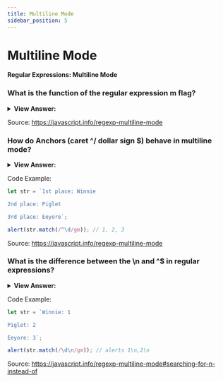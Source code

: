 ```yaml
---
title: Multiline Mode
sidebar_position: 5
---
```


# Multiline Mode

**Regular Expressions: Multiline Mode**

<head>
  <title>Multiline Mode - JavaScript Interview Questions & Answers</title>
  <meta charSet="utf-8" />
</head>

### What is the function of the regular expression m flag?

<details>
  <summary><strong>View Answer:</strong></summary>
  <div>
  <div><strong>Interview Response:</strong> The m flag is used to specify that a multiline input string should be treated as multiple lines. If the m flag is used, ^ and $ match at the start or end of any line within the input string instead of the start or end of the entire string.
    </div>
  </div>
</details>

Source: <https://javascript.info/regexp-multiline-mode>

### How do Anchors (caret ^/ dollar sign $) behave in multiline mode?

<details>
  <summary><strong>View Answer:</strong></summary>
  <div>
  <div><strong>Interview Response:</strong> In the multiline mode they match not only at the beginning and the end of the string, but also at start/end of line. If we do not the m flag, we will only be searching the first line. Each additional line will be missed. That is because by default a caret ^ only matches at the beginning of the text, and in the multiline mode at the start of any line.<br />
  It should be noted, “Start of a line” formally means “immediately after a line break”: the test ^ in multiline mode matches at all positions preceded by a newline character \n. And at the text start.<br />
When we are dealing with the dollar sign $, it behaves in a similar fashion. The regular expression \d$ finds the last digit in all lines.
    </div>
  </div>
</details>

Code Example:

```js
let str = `1st place: Winnie

2nd place: Piglet

3rd place: Eeyore`;

alert(str.match(/^\d/gm)); // 1, 2, 3
```

Source: <https://javascript.info/regexp-multiline-mode>

### What is the difference between the \n and ^$ in regular expressions?

<details>
  <summary><strong>View Answer:</strong></summary>
  <div>
  <div><strong>Interview Response:</strong> To find a newline, we can use not only anchors ^ and $, but we can also use the newline character \n.  The most notable behavior between the \n and ^$ is that the new line only returns values in new lines. This can lead to odd behaviors where a value is not returned when it exists at the end of a line. So, a \n in the pattern is used when we need newline characters in the result, while anchors are used to find something at the beginning/end of a line. Yes, this can be confusing but we should be aware of it.
    </div>
  </div>
</details>

Code Example:

```js
let str = `Winnie: 1

Piglet: 2

Eeyore: 3`;

alert(str.match(/\d\n/gm)); // alerts 1\n,2\n
```

Source: <https://javascript.info/regexp-multiline-mode#searching-for-n-instead-of>
